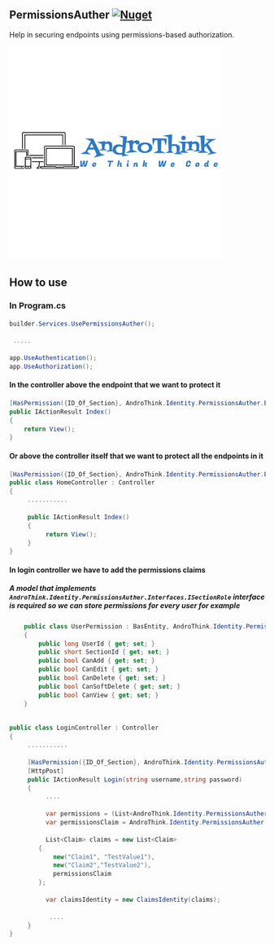 
## PermissionsAuther [![Nuget](https://img.shields.io/nuget/v/AndroThink.Identity.PermissionsAuther)](https://www.nuget.org/packages/AndroThink.Identity.PermissionsAuther/1.0.1)
Help in securing endpoints using permissions-based authorization.

![](https://raw.githubusercontent.com/AndroThink/PermissionsAuther/main/AndroThink.Identity.PermissionsAuther/Images/andro_think.png)

## How to use 

 ### In Program.cs
```c#
builder.Services.UsePermissionsAuther();
 
 .....

app.UseAuthentication();
app.UseAuthorization();
```

#### In the controller above the endpoint that we want to protect it
```c#
[HasPermission({ID_Of_Section}, AndroThink.Identity.PermissionsAuther.Enums.Permissions.CanView)]
public IActionResult Index()
{
    return View();
}
```


#### Or above the controller itself that we want to protect all the endpoints in it
```c#
[HasPermission({ID_Of_Section}, AndroThink.Identity.PermissionsAuther.Enums.Permissions.CanView)]
public class HomeController : Controller
{
     ...........
     
     public IActionResult Index()
     {
          return View();
     }
}
```

#### In login controller we have to add the permissions claims
##### A model that implements `AndroThink.Identity.PermissionsAuther.Interfaces.ISectionRole` interface is required so we can store permissions for every user for example 
```c#
    public class UserPermission : BasEntity, AndroThink.Identity.PermissionsAuther.Interfaces.ISectionRole
    {
        public long UserId { get; set; }
        public short SectionId { get; set; }
        public bool CanAdd { get; set; }
        public bool CanEdit { get; set; }
        public bool CanDelete { get; set; }
        public bool CanSoftDelete { get; set; }
        public bool CanView { get; set; }
    }
```

```c#

public class LoginController : Controller
{
     ...........
     
     [HasPermission({ID_Of_Section}, AndroThink.Identity.PermissionsAuther.Enums.Permissions.CanView)]
     [HttpPost]
     public IActionResult Login(string username,string password)
     {
          ....
          
          var permissions = (List<AndroThink.Identity.PermissionsAuther.Interfaces.ISectionRole>)loggedUsers.UserPermissions;
          var permissionsClaim = AndroThink.Identity.PermissionsAuther.PermissionUtils.CreatePermissionClaim(permissions);
          
          List<Claim> claims = new List<Claim>
        {
            new("Claim1", "TestValue1"),
            new("Claim2","TestValue2"),
            permissionsClaim
        };

          var claimsIdentity = new ClaimsIdentity(claims);
          
           ....   
     }
}
```